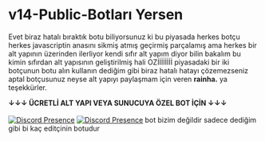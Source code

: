 
# v14-Public-Botları Yersen

Evet biraz hatalı bıraktık botu biliyorsunuz ki bu piyasada herkes botçu herkes javascriptin anasını sikmiş atmış geçirmiş parçalamış ama herkes bir alt yapının üzerinden ilerliyor kendi sıfır alt yapım diyor bilin bakalım bu kimin sıfırdan alt yapısının geliştirilmiş hali OZİİİİİİİİ  piyasadaki bir iki botçunun botu alın kullanın dediğim gibi biraz hatalı hatayı çözemezseniz aptal botçusunuz neyse alt yapıyı paylaşmam için veren **rainha.** ya teşekkürler.

**↓↓↓ ÜCRETLİ ALT YAPI VEYA SUNUCUYA ÖZEL BOT İÇİN ↓↓↓**
<br> </br>
[![Discord Presence](https://lanyard-profile-readme.vercel.app/api/752942906322583712?theme=dark&bg=06154a&animated=true&hideDiscrim=false&borderRadius=20px)](https://discord.com/users/752942906322583712) 
[![Discord Presence](https://lanyard-profile-readme.vercel.app/api/908464652688711680?theme=dark&bg=06154a&animated=true&hideDiscrim=false&borderRadius=20px)](https://discord.com/users/752942906322583712) 
bot bizim değildir sadece dediğim gibi bi kaç editçinin botudur
